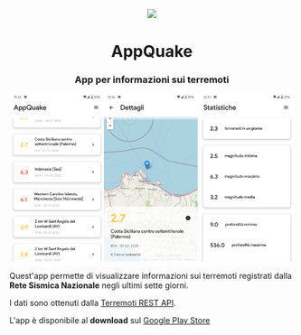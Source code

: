 <p align="center"><img src="https://github.com/mrgian/progetto-oop/raw/master/images/icons/icon.png" height=100></p>
<h1 align="center">AppQuake</h1>
<h3 align="center">
App per informazioni sui terremoti
</h3>


<p align="center"><img src="https://github.com/mrgian/appquake/raw/master/screenshot/screenshot_2.png" width="33%"><img src="https://github.com/mrgian/appquake/raw/master/screenshot/screenshot_3.png" width="33%"> <img src="https://github.com/mrgian/appquake/raw/master/screenshot/screenshot_4.png" width="33%"></p>

Quest'app permette di visualizzare informazioni sui terremoti registrati dalla **Rete Sismica Nazionale** negli ultimi sette giorni.

I dati sono ottenuti dalla [Terremoti REST API](https://github.com/mrgian/progetto-oop).

L'app è disponibile al **download** sul [Google Play Store](https://play.google.com/store/apps/details?id=it.mrgian.appquake)

